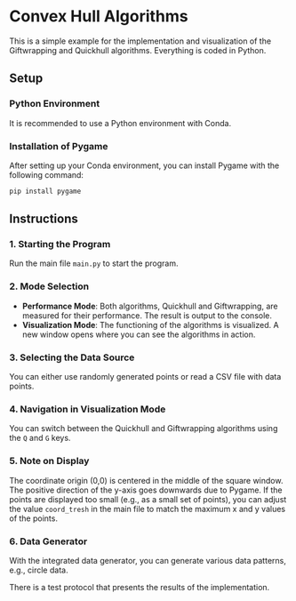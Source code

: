 # Convex Hull Algorithms

This is a simple example for the implementation and visualization of the Giftwrapping and Quickhull algorithms. Everything is coded in Python.

## Setup

### Python Environment
It is recommended to use a Python environment with Conda.

### Installation of Pygame
After setting up your Conda environment, you can install Pygame with the following command:
```sh
pip install pygame
```

## Instructions

### 1. Starting the Program
Run the main file `main.py` to start the program.

### 2. Mode Selection
- **Performance Mode**: Both algorithms, Quickhull and Giftwrapping, are measured for their performance. The result is output to the console.
- **Visualization Mode**: The functioning of the algorithms is visualized. A new window opens where you can see the algorithms in action.

### 3. Selecting the Data Source
You can either use randomly generated points or read a CSV file with data points.

### 4. Navigation in Visualization Mode
You can switch between the Quickhull and Giftwrapping algorithms using the `Q` and `G` keys.

### 5. Note on Display
The coordinate origin (0,0) is centered in the middle of the square window. The positive direction of the y-axis goes downwards due to Pygame. If the points are displayed too small (e.g., as a small set of points), you can adjust the value `coord_tresh` in the main file to match the maximum x and y values of the points.

### 6. Data Generator
With the integrated data generator, you can generate various data patterns, e.g., circle data.

There is a test protocol that presents the results of the implementation.

